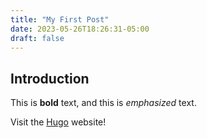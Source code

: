 ```yaml
---
title: "My First Post"
date: 2023-05-26T18:26:31-05:00
draft: false
---
```


## Introduction

This is **bold** text, and this is *emphasized* text.

Visit the [Hugo](https://gohugo.io) website!